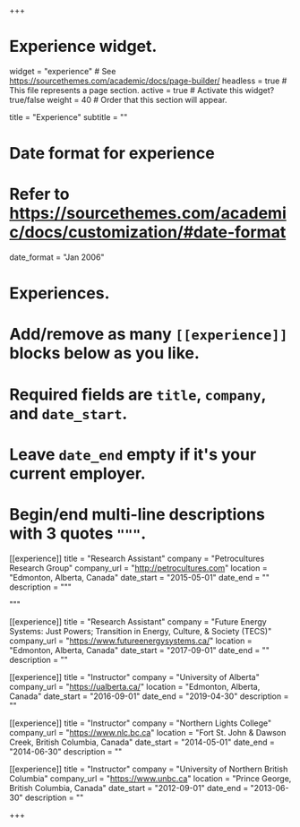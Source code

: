 +++
# Experience widget.
widget = "experience"  # See https://sourcethemes.com/academic/docs/page-builder/
headless = true  # This file represents a page section.
active = true  # Activate this widget? true/false
weight = 40  # Order that this section will appear.

title = "Experience"
subtitle = ""

# Date format for experience
#   Refer to https://sourcethemes.com/academic/docs/customization/#date-format
date_format = "Jan 2006"

# Experiences.
#   Add/remove as many `[[experience]]` blocks below as you like.
#   Required fields are `title`, `company`, and `date_start`.
#   Leave `date_end` empty if it's your current employer.
#   Begin/end multi-line descriptions with 3 quotes `"""`.
[[experience]]
  title = "Research Assistant"
  company = "Petrocultures Research Group"
  company_url = "http://petrocultures.com"
  location = "Edmonton, Alberta, Canada"
  date_start = "2015-05-01"
  date_end = ""
  description = """

  
  """

[[experience]]
  title = "Research Assistant"
  company = "Future Energy Systems: Just Powers; Transition in Energy, Culture, & Society (TECS)"
  company_url = "https://www.futureenergysystems.ca/"
  location = "Edmonton, Alberta, Canada"
  date_start = "2017-09-01"
  date_end = ""
  description = ""

[[experience]]
  title = "Instructor"
  company = "University of Alberta"
  company_url = "https://ualberta.ca/"
  location = "Edmonton, Alberta, Canada"
  date_start = "2016-09-01"
  date_end = "2019-04-30"
  description = ""

[[experience]]
  title = "Instructor"
  company = "Northern Lights College"
  company_url = "https://www.nlc.bc.ca"
  location = "Fort St. John & Dawson Creek, British Columbia, Canada"
  date_start = "2014-05-01"
  date_end = "2014-06-30"
  description = ""

[[experience]]
  title = "Instructor"
  company = "University of Northern British Columbia"
  company_url = "https://www.unbc.ca"
  location = "Prince George, British Columbia, Canada"
  date_start = "2012-09-01"
  date_end = "2013-06-30"
  description = ""

+++
